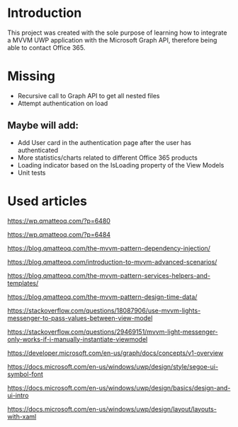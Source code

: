 # Introduction

This project was created with the sole purpose of learning how to integrate a MVVM UWP application with the Microsoft Graph API, therefore being able to contact Office 365.

# Missing
- Recursive call to Graph API to get all nested files
- Attempt authentication on load

## Maybe will add:
- Add User card in the authentication page after the user has authenticated
- More statistics/charts related to different Office 365 products
- Loading indicator based on the IsLoading property of the View Models
- Unit tests

# Used articles

https://wp.qmatteoq.com/?p=6480

https://wp.qmatteoq.com/?p=6484

https://blog.qmatteoq.com/the-mvvm-pattern-dependency-injection/

https://blog.qmatteoq.com/introduction-to-mvvm-advanced-scenarios/

https://blog.qmatteoq.com/the-mvvm-pattern-services-helpers-and-templates/

https://blog.qmatteoq.com/the-mvvm-pattern-design-time-data/

https://stackoverflow.com/questions/18087906/use-mvvm-lights-messenger-to-pass-values-between-view-model

https://stackoverflow.com/questions/29469151/mvvm-light-messenger-only-works-if-i-manually-instantiate-viewmodel

https://developer.microsoft.com/en-us/graph/docs/concepts/v1-overview

https://docs.microsoft.com/en-us/windows/uwp/design/style/segoe-ui-symbol-font

https://docs.microsoft.com/en-us/windows/uwp/design/basics/design-and-ui-intro

https://docs.microsoft.com/en-us/windows/uwp/design/layout/layouts-with-xaml